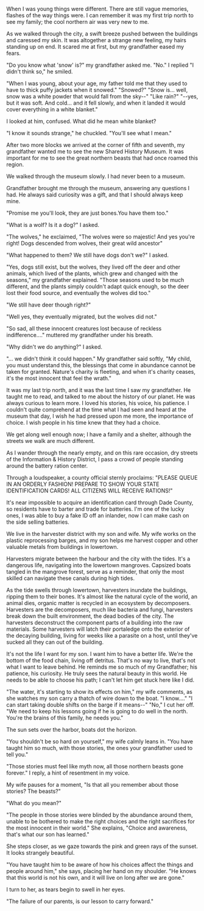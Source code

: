When I was young things were different. There are still vague memories, flashes of the way things were.  I can remember it was my first trip north to see my family; the cool northern air was very new to me.
 
As we walked through the city, a swift breeze pushed between the buildings and caressed my skin. It was altogether a strange new feeling, my hairs standing up on end. It scared me at first, but my grandfather eased my fears.

"Do you know what 'snow' is?" my grandfather asked me.
"No." I replied
"I didn't think so," he smiled.

"When I was young, about your age, my father told me that they used to have to thick puffy jackets when it snowed."
"Snowed?"
"Snow is... well, snow was a white powder that would fall from the sky--"
"Like rain?"
"--yes, but it was soft. And cold... and it fell slowly, and when it landed it would cover everything in a white blanket."
 
I looked at him, confused. What did he mean white blanket?
 
"I know it sounds strange," he chuckled. "You'll see what I mean."
 
After two more blocks we arrived at the corner of fifth and seventh, my grandfather wanted me to see the new Shared History Museum. It was important for me to see the great northern beasts that had once roamed this region.
 
We walked through the museum slowly.
I had never been to a museum.
 
Grandfather brought me through the museum, answering any questions I had. He always said curiosity was a gift, and that I should always keep mine.
 
"Promise me you'll look, they are just bones.You have them too."
 
"What is a wolf? Is it a dog?" I asked.
 
"The wolves," he exclaimed, "The wolves were so majestic! And yes you're right! Dogs descended from wolves, their great wild ancestor"
 
"What happened to them? We still have dogs don't we?" I asked.
 
"Yes, dogs still exist, but the wolves, they lived off the deer and other animals, which lived of the plants, which grew and changed with the seasons," my grandfather explained. "Those seasons used to be much different, and the plants simply couldn't adapt quick enough, so the deer lost their food source, and eventually the wolves did too."
 
"We still have deer though right?"
 
"Well yes, they eventually migrated, but the wolves did not."
 
"So sad, all these innocent creatures lost because of reckless indifference...." muttered my grandfather under his breath.
 
"Why didn't we do anything?" I asked.
 
"... we didn't think it could happen." My grandfather said softly, "My child, you must understand this, the blessings that come in abundance cannot be taken for granted. Nature's charity is fleeting, and when it's charity ceases, it's the most innocent that feel the wrath."
 
It was my last trip north, and it was the last time I saw my grandfather. He taught me to read, and talked to me about the history of our planet. He was always curious to learn more. I loved his stories, his voice, his patience. I couldn't quite comprehend at the time what I had seen and heard at the museum that day, I wish he had pressed upon me more, the importance of choice. I wish people in his time knew that they had a choice.
 
We get along well enough now; I have a family and a shelter, although the streets we walk are much different.
 
As I wander through the nearly empty, and on this rare occasion, dry streets of the Information & History District, I pass a crowd of people standing around the battery ration center.
 
Through a loudspeaker, a county official sternly proclaims:
"PLEASE QUEUE IN AN ORDERLY FASHION! PREPARE TO SHOW YOUR STATE IDENTIFICATION CARDS! ALL CITIZENS WILL RECEIVE RATIONS!"
 
It's near impossible to acquire an identification card through Dade County, so residents have to barter and trade for batteries. I'm one of the lucky ones, I was able to buy a fake ID off an inlander, now I can make cash on the side selling batteries.
 
We live in the harvester district with my son and wife. My wife works on the plastic reprocessing barges, and my son helps me harvest copper and other valuable metals from buildings in lowertown.
 
Harvesters migrate between the harbour and the city with the tides. It's a dangerous life, navigating into the lowertown mangroves. Capsized boats tangled in the mangrove forest, serve as a reminder, that only the most skilled can navigate these canals during high tides.
 
As the tide swells through lowertown, harvesters inundate the buildings, ripping them to their bones. It's almost like the natural cycle of the world, an animal dies, organic matter is recycled in an ecosystem by decomposers. Harvesters are the decomposers, much like bacteria and fungi, harvesters break down the built environment, the dead bodies of the city. The harvesters deconstruct the component parts of a building into the raw materials. Some harvesters will latch their portaledge onto the exterior of the decaying building, living for weeks like a parasite on a host, until they've sucked all they can out of the building.
 
It's not the life I want for my son. I want him to have a better life. We're the bottom of the food chain, living off detritus. That's no way to live, that's not what I want to leave behind. He reminds me so much of my Grandfather; his patience, his curiosity. He truly sees the natural beauty in this world. He needs to be able to choose his path; I can't let him get stuck here like I did.
 
"The water, it's starting to show its effects on him," my wife comments, as she watches my son carry a thatch of wire down to the boat.
"I know...."
"I can start taking double shifts on the barge if it means--"
"No," I cut her off. "We need to keep his lessons going if he is going to do well in the north. You're the brains of this family, he needs you."
 
The sun sets over the harbor, boats dot the horizon.
 
"You shouldn't be so hard on yourself," my wife calmly leans in. "You have taught him so much, with those stories, the ones your grandfather used to tell you."
 
"Those stories must feel like myth now, all those northern beasts gone forever." I reply, a hint of resentment in my voice.
 
My wife pauses for a moment, "Is that all you remember about those stories? The beasts?"
 
"What do you mean?"
 
"The people in those stories were blinded by the abundance around them, unable to be bothered to make the right choices and the right sacrifices for the most innocent in their world." She explains, "Choice and awareness, that's what our son has learned."
 
She steps closer, as we gaze towards the pink and green rays of the sunset. It looks strangely beautiful.
 
"You have taught him to be aware of how his choices affect the things and people around him," she says, placing her hand on my shoulder. "He knows that this world is not his own, and it will live on long after we are gone."
 
I turn to her, as tears begin to swell in her eyes.
 
"The failure of our parents, is our lesson to carry forward."
